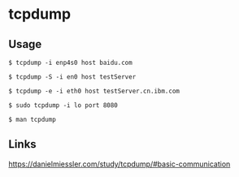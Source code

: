 # tcpdump

## Usage

    $ tcpdump -i enp4s0 host baidu.com

    $ tcpdump -S -i en0 host testServer

    $ tcpdump -e -i eth0 host testServer.cn.ibm.com

    $ sudo tcpdump -i lo port 8080

    $ man tcpdump

## Links

https://danielmiessler.com/study/tcpdump/#basic-communication
